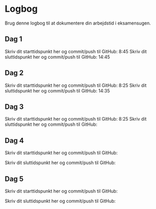 # Logbog
Brug denne logbog til at dokumentere din arbejdstid i eksamensugen.

## Dag 1
Skriv dit starttidspunkt her og commit/push til GitHub: 
8:45
Skriv dit sluttidspunkt her og commit/push til GitHub: 
14:45
## Dag 2
Skriv dit starttidspunkt her og commit/push til GitHub: 
8:25
Skriv dit sluttidspunkt her og commit/push til GitHub: 
14:35
## Dag 3
Skriv dit starttidspunkt her og commit/push til GitHub: 
8:25
Skriv dit sluttidspunkt her og commit/push til GitHub: 

## Dag 4
Skriv dit starttidspunkt her og commit/push til GitHub: 

Skriv dit sluttidspunkt her og commit/push til GitHub: 

## Dag 5
Skriv dit starttidspunkt her og commit/push til GitHub: 

Skriv dit sluttidspunkt her og commit/push til GitHub: 
